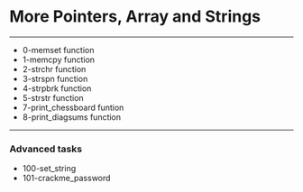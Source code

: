 # More Pointers, Array and Strings
---
- 0-memset function
- 1-memcpy function
- 2-strchr function
- 3-strspn function
- 4-strpbrk function
- 5-strstr function
- 7-print_chessboard funtion
- 8-print_diagsums function

--- 
### Advanced tasks  
- 100-set_string
- 101-crackme_password
